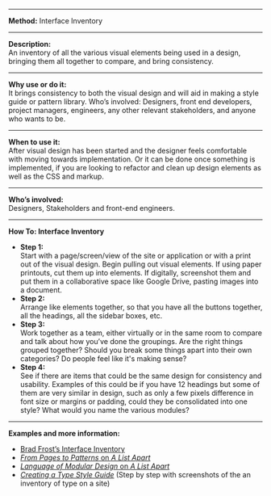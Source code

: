 
---

**Method:** Interface Inventory

---

**Description:**  
An inventory of all the various visual elements being used in a design, bringing them all together to compare, and bring consistency.

---

**Why use or do it:**  
It brings consistency to both the visual design and will aid in making a style guide or pattern library.
Who’s involved: Designers, front end developers, project managers, engineers, any other relevant stakeholders, and anyone who wants to be.

---

**When to use it:**  
After visual design has been started and the designer feels comfortable with moving towards implementation. Or it can be done once something is implemented, if you are looking to refactor and clean up design elements as well as the CSS and markup.

---

**Who’s involved:**  
Designers, Stakeholders and front-end engineers.

---

**How To: Interface Inventory**

* **Step 1:**  
Start with a page/screen/view of the site or application or with a print out of the visual design. Begin pulling out visual elements. If using paper printouts, cut them up into elements. If digitally, screenshot them and put them in a collaborative space like Google Drive, pasting images into a document.
* **Step 2:**  
Arrange like elements together, so that you have all the buttons together, all the headings, all the sidebar boxes, etc.
* **Step 3:**  
Work together as a team, either virtually or in the same room to compare and talk about how you’ve done the groupings. Are the right things grouped together? Should you break some things apart into their own categories? Do people feel like it's making sense?
* **Step 4:**  
See if there are items that could be the same design for consistency and usability. Examples of this could be if you have 12 headings but some of them are very similar in design, such as only a few pixels difference in font size or margins or padding, could they be consolidated into one style? What would you name the various modules?

---

**Examples and more information:**

* [Brad Frost’s Interface Inventory](http://bradfrost.com/blog/post/interface-inventory/)
* [_From Pages to Patterns_ on _A List Apart_](http://alistapart.com/article/from-pages-to-patterns-an-exercise-for-everyone)
* [_Language of Modular Design_ on _A List Apart_](http://alistapart.com/article/language-of-modular-design)
* [_Creating a Type Style Guide_](http://blog.typekit.com/2014/10/22/creating-a-type-style-guide/) (Step by step with screenshots of the an inventory of type on a site)
